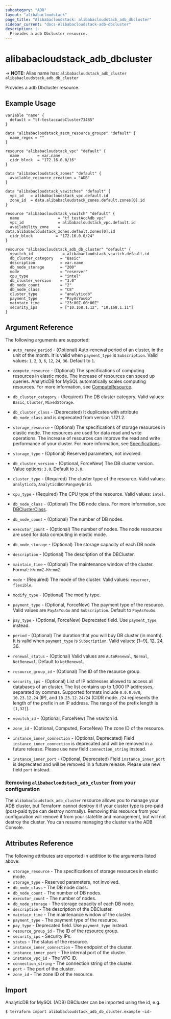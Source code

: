 ```yaml
---
subcategory: "ADB"
layout: "alibabacloudstack"
page_title: "Alibabacloudstack: alibabacloudstack_adb_dbcluster"
sidebar_current: "docs-Alibabacloudstack-adb-dbcluster"
description: |- 
  Provides a adb Dbcluster resource.
---
```


# alibabacloudstack_adb_dbcluster
-> **NOTE:** Alias name has: `alibabacloudstack_adb_cluster` `alibabacloudstack_adb_db_cluster`

Provides a adb Dbcluster resource.

## Example Usage

```hcl
variable "name" {
  default = "tf-testaccadbCluster73485"
}

data "alibabacloudstack_ascm_resource_groups" "default" {
  name_regex = ""
}

resource "alibabacloudstack_vpc" "default" {
  name        = var.name
  cidr_block  = "172.16.0.0/16"
}

data "alibabacloudstack_zones" "default" {
  available_resource_creation = "ADB"
}

data "alibabacloudstack_vswitches" "default" {
  vpc_id   = alibabacloudstack_vpc.default.id
  zone_id  = data.alibabacloudstack_zones.default.zones[0].id
}

resource "alibabacloudstack_vswitch" "default" {
  name                 = "tf_testAccAdb_vpc"
  vpc_id               = alibabacloudstack_vpc.default.id
  availability_zone    = data.alibabacloudstack_zones.default.zones[0].id
  cidr_block          = "172.16.0.0/24"
}

resource "alibabacloudstack_adb_db_cluster" "default" {
  vswitch_id             = alibabacloudstack_vswitch.default.id
  db_cluster_category   = "Basic"
  description           = var.name
  db_node_storage       = "200"
  mode                  = "reserver"
  cpu_type              = "intel"
  db_cluster_version    = "3.0"
  db_node_count         = "2"
  db_node_class         = "C8"
  cluster_type          = "analyticdb"
  payment_type          = "PayAsYouGo"
  maintain_time         = "23:00Z-00:00Z"
  security_ips          = ["10.168.1.12", "10.168.1.11"]
}
```

## Argument Reference

The following arguments are supported:

* `auto_renew_period` - (Optional) Auto-renewal period of an cluster, in the unit of the month. It is valid when `payment_type` is `Subscription`. Valid values: `1`, `2`, `3`, `6`, `12`, `24`, `36`. Default to `1`.
* `compute_resource` - (Optional) The specifications of computing resources in elastic mode. The increase of resources can speed up queries. AnalyticDB for MySQL automatically scales computing resources. For more information, see [ComputeResource](https://www.alibabacloud.com/help/en/doc-detail/144851.htm).
* `db_cluster_category` - (Required) The DB cluster category. Valid values: `Basic`, `Cluster`, `MixedStorage`.
* `db_cluster_class` - (Deprecated) It duplicates with attribute `db_node_class` and is deprecated from version 1.121.2.
* `storage_resource` - (Optional) The specifications of storage resources in elastic mode. The resources are used for data read and write operations. The increase of resources can improve the read and write performance of your cluster. For more information, see [Specifications](https://www.alibabacloud.com/help/en/doc-detail/144851.htm).
* `storage_type` - (Optional) Reserved parameters, not involved.
* `db_cluster_version` - (Optional, ForceNew) The DB cluster version. Value options: `3.0`. Default to `3.0`.
* `cluster_type` - (Required) The cluster type of the resource. Valid values: `analyticdb`, `AnalyticdbOnPanguHybrid`.
* `cpu_type` - (Required) The CPU type of the resource. Valid values: `intel`.
* `db_node_class` - (Optional) The DB node class. For more information, see [DBClusterClass](https://help.aliyun.com/document_detail/190519.html).
* `db_node_count` - (Optional) The number of DB nodes.
* `executor_count` - (Optional) The number of nodes. The node resources are used for data computing in elastic mode.
* `db_node_storage` - (Optional) The storage capacity of each DB node.
* `description` - (Optional) The description of the DBCluster.
* `maintain_time` - (Optional) The maintenance window of the cluster. Format: `hh:mmZ-hh:mmZ`.
* `mode` - (Required) The mode of the cluster. Valid values: `reserver`, `flexible`.
* `modify_type` - (Optional) The modify type.
* `payment_type` - (Optional, ForceNew) The payment type of the resource. Valid values are `PayAsYouGo` and `Subscription`. Default to `PayAsYouGo`.
* `pay_type` - (Optional, ForceNew) Deprecated field. Use `payment_type` instead.
* `period` - (Optional) The duration that you will buy DB cluster (in month). It is valid when `payment_type` is `Subscription`. Valid values: [1~9], 12, 24, 36.
* `renewal_status` - (Optional) Valid values are `AutoRenewal`, `Normal`, `NotRenewal`. Default to `NotRenewal`.
* `resource_group_id` - (Optional) The ID of the resource group.
* `security_ips` - (Optional) List of IP addresses allowed to access all databases of an cluster. The list contains up to 1,000 IP addresses, separated by commas. Supported formats include `0.0.0.0/0`, `10.23.12.24` (IP), and `10.23.12.24/24` (CIDR mode. `/24` represents the length of the prefix in an IP address. The range of the prefix length is `[1,32]`).
* `vswitch_id` - (Optional, ForceNew) The vswitch id.
* `zone_id` - (Optional, Computed, ForceNew) The zone ID of the resource.

* `instance_inner_connection` - (Optional, Deprecated) Field `instance_inner_connection` is deprecated and will be removed in a future release. Please use new field `connection_string` instead.
* `instance_inner_port` - (Optional, Deprecated) Field `instance_inner_port` is deprecated and will be removed in a future release. Please use new field `port` instead.

### Removing `alibabacloudstack_adb_cluster` from your configuration

The `alibabacloudstack_adb_cluster` resource allows you to manage your ADB cluster, but Terraform cannot destroy it if your cluster type is pre-paid (post-paid type can destroy normally). Removing this resource from your configuration will remove it from your statefile and management, but will not destroy the cluster. You can resume managing the cluster via the ADB Console.

## Attributes Reference

The following attributes are exported in addition to the arguments listed above:

* `storage_resource` - The specifications of storage resources in elastic mode.
* `storage_type` - Reserved parameters, not involved.
* `db_node_class` - The DB node class.
* `db_node_count` - The number of DB nodes.
* `executor_count` - The number of nodes.
* `db_node_storage` - The storage capacity of each DB node.
* `description` - The description of the DBCluster.
* `maintain_time` - The maintenance window of the cluster.
* `payment_type` - The payment type of the resource.
* `pay_type` - Deprecated field. Use `payment_type` instead.
* `resource_group_id` - The ID of the resource group.
* `security_ips` - Security IPs.
* `status` - The status of the resource.
* `instance_inner_connection` - The endpoint of the cluster.
* `instance_inner_port` - The internal port of the cluster.
* `instance_vpc_id` - The VPC ID.
* `connection_string` - The connection string of the cluster.
* `port` - The port of the cluster.
* `zone_id` - The zone ID of the resource.

## Import

AnalyticDB for MySQL (ADB) DBCluster can be imported using the id, e.g.

```bash
$ terraform import alibabacloudstack_adb_db_cluster.example <id>
```